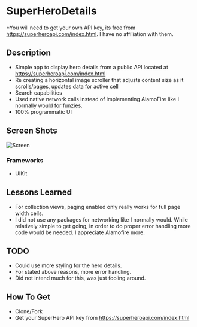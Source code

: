 # SuperHeroDetails
*You will need to get your own API key, its free from https://superheroapi.com/index.html. I have no affiliation with them.

## Description
* Simple app to display hero details from a public API located at https://superheroapi.com/index.html
* Re creating a horizontal image scroller that adjusts content size as it scrolls/pages, updates data for active cell
* Search capabilities
* Used native network calls instead of implementing AlamoFire like I normally would for funzies.
* 100% programmatic UI

## Screen Shots
![Screen](superHeroScreens1.png)

### Frameworks
* UIKit


## Lessons Learned
* For collection views, paging enabled only really works for full page width cells.
* I did not use any  packages for networking like I normally would. While relatively simple to get going, in order to do proper error handling more code would be needed. I appreciate Alamofire more.


## TODO
* Could use more styling for the hero details.
* For stated above reasons, more error handling.
* Did not intend much for this, was just fooling around.

## How To Get
* Clone/Fork
* Get your SuperHero API key from https://superheroapi.com/index.html


